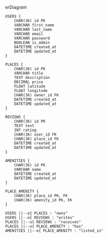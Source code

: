 erDiagram

    USERS {
        CHAR(36) id PK
        VARCHAR first_name
        VARCHAR last_name
        VARCHAR email
        VARCHAR password
        BOOLEAN is_admin
        DATETIME created_at
        DATETIME updated_at
    }
    
    PLACES {
        CHAR(36) id PK
        VARCHAR title
        TEXT description
        DECIMAL price
        FLOAT latitude
        FLOAT longitude
        CHAR(36) owner_id FK
        DATETIME created_at
        DATETIME updated_at
    }
    
    REVIEWS {
        CHAR(36) id PK
        TEXT text
        INT rating
        CHAR(36) user_id FK
        CHAR(36) place_id FK
        DATETIME created_at
        DATETIME updated_at
    }
    
    AMENITIES {
        CHAR(36) id PK
        VARCHAR name
        DATETIME created_at
        DATETIME updated_at
    }
    
    PLACE_AMENITY {
        CHAR(36) place_id PK, FK
        CHAR(36) amenity_id PK, FK
    }

    USERS ||--o{ PLACES : "owns"
    USERS ||--o{ REVIEWS : "writes"
    PLACES ||--o{ REVIEWS : "receives"
    PLACES ||--o{ PLACE_AMENITY : "has"
    AMENITIES ||--o{ PLACE_AMENITY : "listed_in"